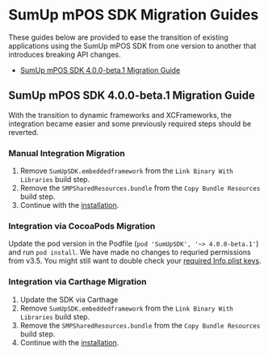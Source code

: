 # SumUp mPOS SDK Migration Guides

These guides below are provided to ease the transition of existing applications using the SumUp mPOS SDK from one version to another that introduces breaking API changes.

* [SumUp mPOS SDK 4.0.0-beta.1 Migration Guide](#sumup-mpos-SDK-400-beta1-migration-guide)

## SumUp mPOS SDK 4.0.0-beta.1 Migration Guide

With the transition to dynamic frameworks and XCFrameworks, the integration became easier and some previously required steps should be reverted.

### Manual Integration Migration

1. Remove `SumUpSDK.embeddedframework` from the `Link Binary With Libraries` build step.
2. Remove the `SMPSharedResources.bundle` from the `Copy Bundle Resources` build step.
3. Continue with the [installation](README.md#manual-integration).

### Integration via CocoaPods Migration

Update the pod version in the Podfile (`pod 'SumUpSDK', '~> 4.0.0-beta.1'`) and run `pod install`.
We have made no changes to requried permissions from v3.5. You might still want to double check your [required Info.plist keys](README.md#privacy-info-plist-keys).

### Integration via Carthage Migration

1. Update the SDK via Carthage
2. Remove `SumUpSDK.embeddedframework` from the `Link Binary With Libraries` build step.
3. Remove the `SMPSharedResources.bundle` from the `Copy Bundle Resources` build step.
4. Continue with the [installation](README.md#integration-via-carthage).
